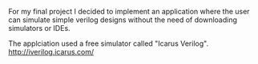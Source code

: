 For my final project I decided to implement an application where the user can simulate simple verilog designs without the need of downloading simulators or IDEs. 

The applciation used a free simulator called "Icarus Verilog". 
http://iverilog.icarus.com/
